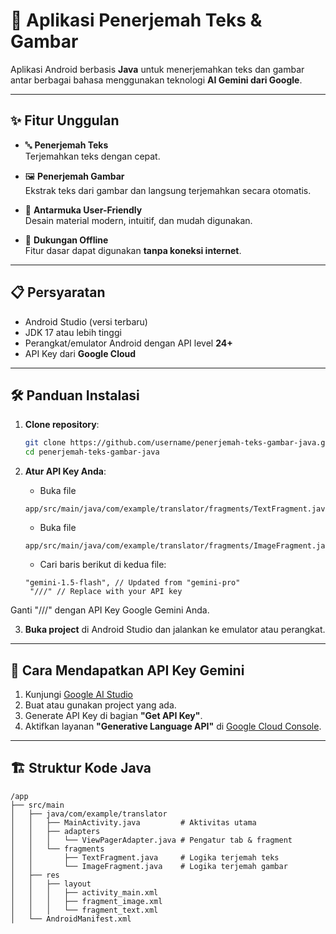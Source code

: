 # 📲 Aplikasi Penerjemah Teks & Gambar 

Aplikasi Android berbasis **Java** untuk menerjemahkan teks dan gambar antar berbagai bahasa menggunakan teknologi **AI Gemini dari Google**.

---

## ✨ Fitur Unggulan

- 🔤 **Penerjemah Teks**  
  Terjemahkan teks dengan cepat.

- 🖼️ **Penerjemah Gambar**  
  Ekstrak teks dari gambar dan langsung terjemahkan secara otomatis.

- 🧭 **Antarmuka User-Friendly**  
  Desain material modern, intuitif, dan mudah digunakan.

- 📡 **Dukungan Offline**  
  Fitur dasar dapat digunakan **tanpa koneksi internet**.

---

## 📋 Persyaratan

- Android Studio (versi terbaru)
- JDK 17 atau lebih tinggi
- Perangkat/emulator Android dengan API level **24+**
- API Key dari **Google Cloud**

---

## 🛠️ Panduan Instalasi

1. **Clone repository**:

    ```bash
    git clone https://github.com/username/penerjemah-teks-gambar-java.git
    cd penerjemah-teks-gambar-java
    ```

2. **Atur API Key Anda**:

    * Buka file 
    ```
    app/src/main/java/com/example/translator/fragments/TextFragment.java.
    ```
    * Buka file
    ```
    app/src/main/java/com/example/translator/fragments/ImageFragment.java.
    ```
    - Cari baris berikut di kedua file:
    ```
    "gemini-1.5-flash", // Updated from "gemini-pro"
     "///" // Replace with your API key
    ```
Ganti "///" dengan API Key Google Gemini Anda.

3. **Buka project** di Android Studio dan jalankan ke emulator atau perangkat.

---

## 🔑 Cara Mendapatkan API Key Gemini

1. Kunjungi [Google AI Studio](https://makersuite.google.com/)
2. Buat atau gunakan project yang ada.
3. Generate API Key di bagian **"Get API Key"**.
4. Aktifkan layanan **"Generative Language API"** di [Google Cloud Console](https://console.cloud.google.com/).

---

## 🏗️ Struktur Kode Java

```text
/app
├── src/main
│   ├── java/com/example/translator
│   │   ├── MainActivity.java         # Aktivitas utama
│   │   ├── adapters
│   │   │   └── ViewPagerAdapter.java # Pengatur tab & fragment
│   │   └── fragments
│   │       ├── TextFragment.java     # Logika terjemah teks
│   │       └── ImageFragment.java    # Logika terjemah gambar
│   ├── res
│   │   ├── layout
│   │   │   ├── activity_main.xml
│   │   │   ├── fragment_image.xml
│   │   │   └── fragment_text.xml
│   └── AndroidManifest.xml

